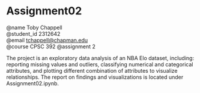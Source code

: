 # Assignment02

@name Toby Chappell  
@student_id 2312642  
@email tchappell@chapman.edu  
@course CPSC 392
@assignment 2

The project is an exploratory data analysis of an NBA Elo dataset, including: reporting missing values and outliers, classifying numerical and categorical attributes, and plotting different combination of attributes to visualize relationships. The report on findings and visualizations is located under Assignment02.ipynb.

